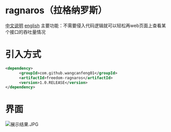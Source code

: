 # ragnaros（拉格纳罗斯）
[中文说明](http://)
[english](http://)
主要功能：不需要侵入代码逻辑就可以轻松再web页面上查看某个接口的吞吐量情况
# 引入方式
``` xml
<dependency>
      <groupId>com.github.wangcanfeng01</groupId>
      <artifactId>freedom-ragnaros</artifactId>
      <version>1.0.RELEASE</version>
</dependency>
```
# 界面

![展示结果.JPG](https://upload-images.jianshu.io/upload_images/8350955-9229b76d3cdd254f.JPG?imageMogr2/auto-orient/strip%7CimageView2/2/w/1240)
